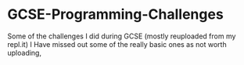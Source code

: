 # GCSE-Programming-Challenges
Some of the challenges I did during GCSE (mostly reuploaded from my repl.it)
I Have missed out some of the really basic ones as not worth uploading, 
